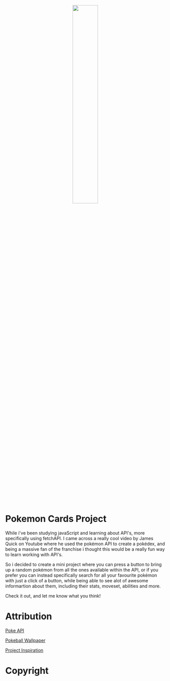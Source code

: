 <p align=center>
  <img src="https://github.com/user-attachments/assets/8673764f-e644-474a-acce-eb3fc524773b" width="40%">
</p>

<h1>Pokemon Cards Project</h1>

While i've been studying javaScript and learning about API's, more specifically using fetchAPI. I came across a really cool video by James Quick on Youtube where he used the pokémon API to create a pokédex, and being a massive fan of the franchise i thought this would be a really fun way to learn working with API's. 

So i decided to create a mini project where you can press a button to bring up a random pokémon from all the ones available within the API, or if you prefer you can instead specifically search for all your favourite pokémon with just a click of a button, while being able to see alot of awesome informartion about them, including their stats, moveset, abilities and more.

Check it out, and let me know what you think!

<h1>Attribution</h1>

[Poke API](https://pokeapi.co/)

[Pokeball Wallpaper](https://wallpapers.com/background/pokeball-2560-x-1440-background-vqdyaksc7n3shdnc.html)

[Project Inspiration](https://www.youtube.com/watch?v=T-VQUKeSU1w&t=1s)

<h1>Copyright</h1>
